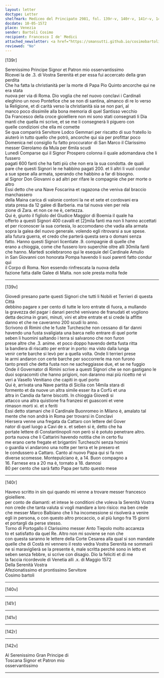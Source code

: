 ```yaml
---
layout: letter
doctype: Letter
shelfmark: Mediceo del Principato 2981, fol. 139r-v, 140r-v, 141r-v, 142r-v
docdate: 10-05-1572
place: Venezia
sender: Bartoli Cosimo
recipient: Francesco I de' Medici
attached_newsletter: <a href="https://smansutti.github.io/cosimobartoli/texts/3081_072/">3081_072</a>
reviewed: "No"
---
```


[139r]  
  
  
Serenissimo Principe Signor et Patron mio osservantissimo  
Ricevei la de .3. di Vostra Serenità et per essa fui accercato della gran perdita  
Che ha fatta la christianità per la morte di Papa Pio Quinto ancorche qui ne era stata  
nuova per via di Roma. Dio voglia che nel nuovo conclavi i Cardinali  
eleghino un novo Pontefice che se non di santina, almanco di re lo verso  
la Religione, et di carità verso la christianità sia se non pari, al  
manco poco dissimile alla bona memoria di quel Santisso vecchio  
Da Francesco della croce gioielliere non mi sono stati consegnati li Dia  
manti che quella mi scrive, et se me li consegnerà li piguero con  
quelle condizioni che ella mi comette  
Se qua comparirà Servitore Lodco Gemmari per riscatto di suo fratello lo  
aiuterò in tutto quello che potrò, ancorche qui sia per profittar poco  
Domenica nel consiglio fu fatto proccurator di San Marco il Clarissimo  
messer Gierolamo da Mula per 6mila scudi  
Lunedì Comparse qui il Signor Prospero colonna il quale adomandava che li fussero  
pagati 600 fanti che ha fatti più che non era la sua condotta. de quali  
pare che questi Signori le ne habbino pagati 200. et li altri li vuol condur  
a sue spese alla armata, sperando che habbino a far di bisogno.  
al Signor Don Giovanni o ad altri per rifare le compagnie che per morte o altro  
Essi detto che una Nave Foscarina et ragazona che veniva dal braccio  
manchassero  
della Maina carica di valonie contoni la ne et sete et cordovani era  
stata presa da 12 galee di Barberia. ma tal nuova vien per rela  
zione di Zara. et non ce ne è, certezza.  
Qui è, giunto il figliolo del Giudice Maggior di Boemia il quale ha  
offerto a questi Signori 400 cavalli et [2]mila fanti ma non li hanno accettati  
et per riconoscer la sua cortesia, lo accomodano che vadia alla armata  
sopra la galea del nuovo generale. volendo egli ritrovarsi a sue spese.  
alla futura guerra, et credo che parterà questa sera o domani senza  
fatto. Hanno questi Signori licentiate .9. compagnie di quelle che  
erano a chioggia, come che fussero loro superchie oltre alli 30mila fanti  
che hanno. Martedi scelebrarono qui le esequie del Cardinale Amulio  
in San Giovanni con honorata Pompa havendo li suoi parenti fatto condur qui  
il Corpo di Roma. Non essendo rinfrescata la nuova della  
fazione fatta dalle Galee di Malta. non sole presta molta fede  
  
---  

[139v]  
  
  
Giovedì presano parte questi Signori che tutti li Nobili et Terrieri di questa Città  
debbino pagare x per cento di tutte le loro entrate di fuora, a mullando  
la gravezza del pagar i danari perché venivano de franudati et vogliono  
detta decima in grani, minuti, vini et altre entrate et si crede la affitte  
danno et che ne caveranno 200 scudi lo anno.  
Scrivono di Rimini che le fuste Turchesche non cessano di far danni  
havendo una fusta svaligiata una barca nello entrare di quel porte  
seben li huomini saltando i terra si salvarono che non furon  
prese altre che .3. anime. et poco doppo havendo detta fusta ritta  
la bandiera di riscatto per entrar in porto: ma visto dalla lunga  
venir certe barche si levò per a quella volta. Onde li terrieri prese  
le armi andaron con certe barche per soccorrerle ma non furono  
tanto presti che detta fusta non ne sacheggiasse due, et se ne fuggio  
Onde il Governator di Rimini scrive a questi Signori che se non gastigano le  
duoi sopracomiti che hanno prigioni, non daranno mai più ricetto né vi  
veri a Vasello Venitiano che capiti in quel porto  
Qui è, arrivata una Nave partita di Sicilia con 14mila stara di  
formento et da nuove un altra simile esser ita a Corfù et una  
altra in Candia da farne biscotti. In chioggia Giovedì si  
attacco una altra quistione fra franzesi et guasconi et vene  
rimason morti xi. et x feriti  
Essi detto stamani che il Cardinale Buonromeo in Milano è, amalato tal  
mente che non andrà in Roma per trovarsi in Conclavi  
Hiersera venne una fregata da Cattaro con lettere del Gover  
nator di quel luogo a Cavi de x. et seben si è, detto che ha  
portate lettere di Constantinopoli non però si è potuto penetrare altro.  
porta nuova che li Cattarini havendo notitia che in certo fiu  
me erano certe fregate et brigantini Turcheschi senza homini  
o guardia vi andarono una notte per terra et le presero et  
le condussero a Cattaro. Canto al nuovo Papa qui si fa non  
diverse scomesse. Montepulciano è, a 14. Buon compagno a  
16. Farnese era a 20 ma è, tornato a 18. dannosi  
80 per cento che sarà fatto Papa per tutto questo mese  
  
---  

[140r]  
  
  
Havevo scritto in sin qui quando mi venne a trovare messer francesco gioielliere.  
per conto de diamanti: et intese le conditioni che voleva la Serenità Vostra  
non crede che tanta valuta si vogli mandare a loro risico: ma ben crede  
che messer Marco Balbiano che li ha incomessione si risolverà a venire  
egli in persona, o con questo altro procaccio, o al più lungo fra 15 giorni  
et portargli da perse stesso.  
Torno di Portogallo il Clarissimo messer Anto Tiepolo molto accareza  
to et satisfatto da quel Re. Altro non mi soviene se non che  
con questa saranno le lettere della Corte Cesarea alla qual si son mandate  
quelle che di Costà mi vennero il resto vedra Vostra Serenità ne sommarii  
ne si maraviglierà se la presente è, male scritta perché sono in letto et  
seben senza febbre, si scrive con disagio. Dio la feliciti et di me  
la faccia ricordevole di Venetia alli .x. di Maggio 1572  
Della Serenità Vostra  
Afezionatissimo et prontissimo Servitore  
Cosimo bartoli  
  
---  

[140v]  
  
  
  
---  

[141r]  
  
  
  
---  

[141v]  
  
  
  
---  

[142r]  
  
  
  
---  

[142v]  
  
  
Al Serenissimo Gran Principe di  
Toscana Signor et Patron mio  
osservantissimo  
  
---  

